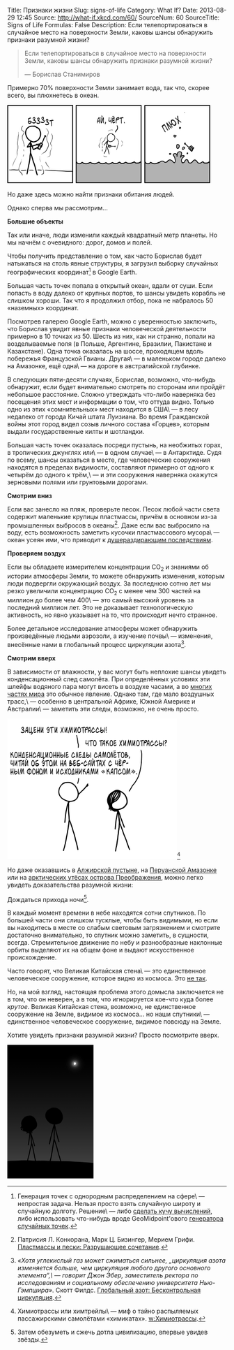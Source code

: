 Title: Признаки жизни
Slug: signs-of-life
Category: What If?
Date: 2013-08-29 12:45
Source: http://what-if.xkcd.com/60/
SourceNum: 60
SourceTitle: Signs of Life
Formulas: False
Description: Если телепортироваться в случайное место на поверхности Земли, каковы шансы обнаружить признаки разумной жизни?

> Если телепортироваться в случайное место на поверхности Земли, каковы шансы обнаружить признаки разумной жизни?
>
> — Борислав Станимиров

Примерно 70% поверхности Земли занимает вода, так что, скорее всего, вы плюхнетесь в океан.

![](/uploads/060-signs-of-life/sample_sploosh_ru.png "Потом акула укусит коробку телепорта и вдруг обнаружит себя в бассейне с исскуственными волнами, находящемся в Техасском аквапарке.")

Но даже здесь можно найти признаки обитания людей.

Однако сперва мы рассмотрим…

**Большие объекты**

Так или иначе, люди изменили каждый квадратный метр планеты. Но мы начнём с очевидного: дорог, домов и полей.

Чтобы получить представление о том, как часто Борислав будет натыкаться на столь явные структуры, я загрузил выборку случайных географических координат[^1] в Google Earth.

[^1]: Генерация точек с однородным распределением на сфере\ — непростая задача. Нельзя просто взять случайную широту и случайную долготу. Решение\ — либо [сделать кучу вычислений](http://en.wikipedia.org/wiki/N-sphere#Generating_random_points), либо использовать что-нибудь вроде GeoMidpoint\'ового [генератора случайных точек](http://www.geomidpoint.com/random/).

Большая часть точек попала в открытый океан, вдали от суши. Если попасть в воду далеко от крупных портов, то шансы увидеть корабль не слишком хороши. Так что я продолжил отбор, пока не набралось 50 «наземных» координат.

Посмотрев галерею Google Earth, можно с уверенностью заключить, что Борислав увидит явные признаки человеческой деятельности примерно в 10 точках из 50. Шесть из них, как ни странно, попали на возделываемые поля (в Польше, Аргентине, Бразилии, Пакистане и Казахстане). Одна точка оказалась на шоссе, проходящем вдоль побережья Французской Гвианы. Другая\ — в маленьком городе далеко на Амазонке, ещё одна\ — на дороге в австралийской глубинке.

В следующих пяти-десяти случаях, Борислав, возможно, что-нибудь обнаружит, если будет внимательно смотреть по сторонам или пройдёт небольшое расстояние. Сложно утверждать что-либо наверняка без посещения этих мест и информации о том, что оттуда видно. Только одно из этих «сомнительных» мест находится в США\ — в лесу недалеко от города Кичай штата Луизиана. Во время Гражданской войны этот город видел созыв личного состава «Горцев», которым выдали государственные килты и шотландки.

Большая часть точек оказалась посреди пустынь, на необжитых горах, в тропических джунглях или\ — в одном случае\ — в Антарктиде. Судя по всему, шансы оказаться в месте, где человеческие сооружения находятся в пределах видимости, составляют примерно от одного к четырём до одного к трём,\ — и эти сооружения наверняка окажутся зерновыми полями или грунтовыми дорогами.

**Смотрим вниз**

Если вас занесло на пляж, проверьте песок. Песок любой части света содержит маленькие крупицы пластмассы, причём в основном из-за промышленных выбросов в океаны[^2]. Даже если вас выбросило на воду, есть возможность заметить кусочки пластмассового мусора\ — океан усеян ими, что приводит к [душераздирающим последствиям](http://blogs.scientificamerican.com/observations/2009/11/11/intolerable-beauty-plastic-garbage-kills-the-albatross/).

[^2]: Патрисия Л. Конкорана, Марк Ц. Бизингер, Мерием Грифи. [Пластмассы и пески: Разрушающее сочетание](http://www.surfacesciencewestern.com/pdf/0909_mpb09_biesinger.pdf).

**Проверяем воздух**

Если вы обладаете измерителем концентрации CO<sub>2</sub> и знаниями об истории атмосферы Земли, то можете обнаружить изменения, которым люди подвергли окружающий воздух. За последнюю сотню лет мы резко увеличили концентрацию CO<sub>2</sub> с менее чем 300 частей на миллион до более чем 400\ — это самый высокий уровень за последний миллион лет. Это не доказывает технологическую активность, но явно указывает на то, что происходит нечто странное.

Более детальное исследование атмосферы может обнаружить произведённые людьми аэрозоли, а изучение почвы\ — изменения, внесённые нами в глобальный процесс циркуляции азота[^3].

[^3]: _«Хотя углекислый газ может сжиматься сильнее, „циркуляция азота изменяется больше, чем циркуляция любого другого основного элемента“,\ — говорит Джон Эбер, заместитель ректора по исследованиям и социальному обеспечению университета Нью-Гэмпшира»_. Скотт Филдс. [Глобальный азот: Бесконтрольная циркуляция](http://www.ncbi.nlm.nih.gov/pmc/articles/PMC1247398/).

**Смотрим вверх**

В зависимости от влажности, у вас могут быть неплохие шансы увидеть конденсационный след самолёта. При определённых условиях эти шлейфы водяного пара могут висеть в воздухе часами, а во [многих частях мира](http://contrailscience.com/map/) это обычное явление. Однако там, где мало воздушных трасс,\ — особенно в центральной Африке, Южной Америке и Австралии\ — заметить эти следы, возможно, не очень просто.

![](/uploads/060-signs-of-life/sample_chemtrails_ru.png "")[^a]

[^a]: Химиотрассы или химтрейлы\ — миф о тайно распыляемых пассажирскими самолётами «химикатах». [w:Химиотрассы](http://ru.wikipedia.org/wiki/Химиотрассы).

Но даже оказавшись в [Алжирской пустыне](http://www.panoramio.com/photo_explorer#view=photo&amp;position=51&amp;with_photo_id=33928392&amp;order=date_desc&amp;user=4349822), на [Перуанской Амазонке](http://www.panoramio.com/photo_explorer#view=photo&amp;position=4&amp;with_photo_id=3285987&amp;order=date_desc&amp;user=36948) или на [арктических утёсах острова Преображения](http://www.panoramio.com/photo_explorer#view=photo&amp;position=108&amp;with_photo_id=10214089&amp;order=date_desc&amp;user=1567433), можно легко увидеть доказательства разумной жизни:

Дождаться прихода ночи[^4].

[^4]: Затем обезуметь и сжечь дотла цивилизацию, впервые увидев звёзды.

В каждый момент времени в небе находятся сотни спутников. По большей части они слишком тусклые, чтобы быть видимыми, но если вы находитесь в месте со слабым световым загрязнением и смотрите достаточно внимательно, то спутник можно заметить, в сущности, всегда. Стремительное движение по небу и разнообразные наклонные орбиты выделяют их на общем фоне и выдают искусственное происхождение.

Часто говорят, что Великая Китайская стена\ — это единственное человеческое сооружение, которое видно из космоса. Это [не так](http://www.universetoday.com/25364/can-you-see-the-great-wall-of-china-from-space/).

Но, на мой взгляд, настоящая проблема этого домысла заключается не в том, что он неверен, а в том, что игнорируется кое-что куда более _крутое_. Великая Китайская стена, возможно, не единственное сооружение на Земле, видимое из космоса… но наши спутники\ — единственное человеческое сооружение, видимое повсюду на Земле.

Хотите увидеть признаки разумной жизни? Просто посмотрите вверх.

![](/uploads/060-signs-of-life/sample_stars.png "Вы не можете увидеть Великую Китайскую стену с космической станции… но вы можете увидеть космическую станцию с Великой Китайской стены. И довольно отчётливо.")
